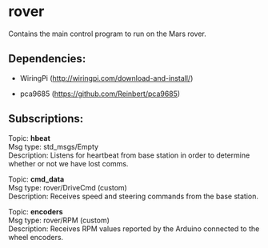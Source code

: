 # rover
Contains the main control program to run on the Mars rover.

## Dependencies:

- WiringPi (http://wiringpi.com/download-and-install/)

- pca9685 (https://github.com/Reinbert/pca9685)

## Subscriptions:

Topic:       **hbeat**<br />
Msg type:    std_msgs/Empty<br />
Description: Listens for heartbeat from base station in order to determine whether or not we have lost comms.

Topic:       **cmd_data**<br />
Msg type:    rover/DriveCmd (custom)<br />
Description: Receives speed and steering commands from the base station.

Topic:       **encoders**<br />
Msg type:    rover/RPM (custom)<br />
Description: Receives RPM values reported by the Arduino connected to the wheel encoders.
